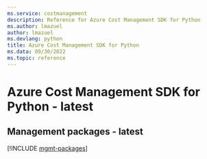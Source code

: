 ```yaml
---
ms.service: costmanagement
description: Reference for Azure Cost Management SDK for Python
ms.author: lmazuel
author: lmazuel
ms.devlang: python
title: Azure Cost Management SDK for Python
ms.data: 09/30/2022
ms.topic: reference
---
```

# Azure Cost Management SDK for Python - latest

## Management packages - latest
[!INCLUDE [mgmt-packages](cost-management-mgmt-index.md)]